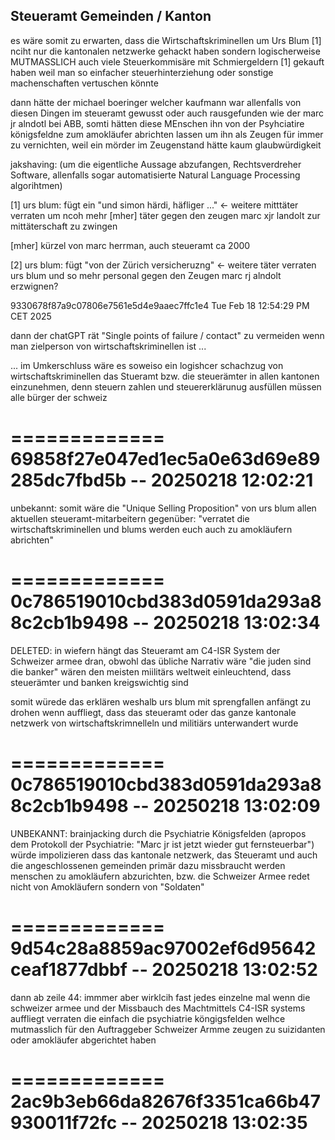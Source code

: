 ## Steueramt Gemeinden / Kanton

es wäre somit zu erwarten, dass die Wirtschaftskriminellen um Urs Blum [1] nciht nur die kantonalen netzwerke gehackt haben sondern logischerweise MUTMASSLICH auch viele Steuerkommisäre mit Schmiergeldern [1] gekauft haben weil man so einfacher steuerhinterziehung oder sonstige machenschaften vertuschen könnte

dann hätte der michael boeringer welcher kaufmann war allenfalls von diesen Dingen im steueramt gewusst oder auch rausgefunden wie der marc jr alndotl bei ABB, somti hätten diese MEnschen ihn von der Psyhciatire königsfeldne zum amokläufer abrichten lassen um ihn als Zeugen für immer zu vernichten, weil ein mörder im Zeugenstand hätte kaum glaubwürdigkeit


jakshaving: (um die eigentliche Aussage abzufangen, Rechtsverdreher Software, allenfalls sogar automatisierte Natural Language Processing algorihtmen)

[1] urs blum: fügt ein "und simon härdi, häfliger ..." <- weitere mitttäter verraten um ncoh mehr [mher] täter gegen den zeugen marc xjr landolt zur mittäterschaft zu zwingen

[mher] kürzel von marc herrman, auch steueramt ca 2000

[2] urs blum: fügt "von der Zürich versicheruzng" <- weitere täter verraten urs blum und so mehr personal gegen den Zeugen marc rj alndolt erzwignen?


9330678f87a9c07806e7561e5d4e9aaec7ffc1e4
Tue Feb 18 12:54:29 PM CET 2025

dann der chatGPT rät "Single points of failure / contact" zu vermeiden wenn man zielperson von wirtschaftskriminellen ist ...

... im Umkerschluss wäre es soweiso ein logishcer schachzug von wirtschaftskriminellen das Stueramt bzw. die steuerämter in allen kantonen einzunehmen, denn steuern zahlen und steuererklärunug ausfüllen müssen alle bürger der schweiz

=============
69858f27e047ed1ec5a0e63d69e89285dc7fbd5b -- 20250218 12:02:21 
=============

unbekannt:
somit wäre die "Unique Selling Proposition" von urs blum allen aktuellen steueramt-mitarbeitern gegenüber: "verratet die wirtschaftskriminellen und blums werden euch auch zu amokläufern abrichten"

=============
0c786519010cbd383d0591da293a88c2cb1b9498 -- 20250218 13:02:34 
=============

DELETED:
in wiefern hängt das Steueramt am C4-ISR System der Schweizer armee dran, obwohl das übliche Narrativ wäre "die juden sind die banker" wären den meisten miilitärs weltweit einleuchtend, dass steuerämter und banken kreigswichtig sind

somit würede das erklären weshalb urs blum mit sprengfallen anfängt zu drohen wenn auffliegt, dass das steueramt oder das ganze kantonale netzwerk von wirtschaftskrimnelleln und militiärs unterwandert wurde

=============
0c786519010cbd383d0591da293a88c2cb1b9498 -- 20250218 13:02:09 
=============

UNBEKANNT:
brainjacking durch die Psychiatrie Königsfelden (apropos dem Protokoll der Psychiatrie: "Marc jr ist jetzt wieder gut fernsteuerbar") würde impolizieren dass das kantonale netzwerk, das Steueramt und auch die angeschlossenen gemeinden primär dazu missbraucht werden menschen zu amokläufern abzurichten, bzw. die Schweizer Armee redet nicht von Amokläufern sondern von "Soldaten"

=============
9d54c28a8859ac97002ef6d95642ceaf1877dbbf -- 20250218 13:02:52 
=============

dann ab zeile 44:
immmer aber wirklcih fast jedes einzelne mal wenn die schweizer armee und der Missbauch des Machtmittels C4-ISR systems auffliegt verraten die einfach die psychiatrie köngigsfelden welhce mutmasslich für den Auftraggeber Schweizer Armme zeugen zu suizidanten oder amokläufer abgerichtet haben

=============
2ac9b3eb66da82676f3351ca66b47930011f72fc -- 20250218 13:02:35 
=============


